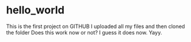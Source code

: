 # hello_world
This is the first project on GITHUB
I uploaded all my files and then cloned the folder
Does this work now or not?
I guess it does now. Yayy.
